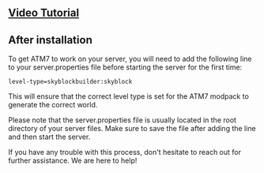 ## [Video Tutorial](https://www.youtube.com/watch?v=LjTolqPDkgc)


## After installation

To get ATM7 to work on your server, you will need to add the following line to your server.properties file before starting the server for the first time:

```
level-type=skyblockbuilder:skyblock
```

This will ensure that the correct level type is set for the ATM7 modpack to generate the correct world.

Please note that the server.properties file is usually located in the root directory of your server files. Make sure to save the file after adding the line and then start the server.

If you have any trouble with this process, don't hesitate to reach out for further assistance. We are here to help!

